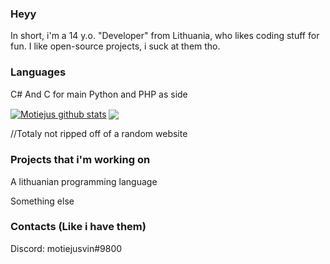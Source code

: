 ### Heyy
    
  In short, i'm a 14 y.o. "Developer" from Lithuania, who likes coding stuff for fun. I like open-source projects, i suck at them tho.

### Languages
  C# And C for main
  Python and PHP as side
  
<a href="https://github.com/sabesansathananthan">
<img align="center" alt="Motiejus github stats" src="https://github-readme-stats.codestackr.vercel.app/api?username=motiejusvin&show_icons=true&hide_border=true&count_private=true&include_all_commits=true&theme=radical" /></a>

<a href="https://github.com/sabesansathananthan">
  <img align="center" src="https://github-readme-stats.anuraghazra1.vercel.app/api/top-langs/?username=motiejusvin&layout=compact&theme=radical" />
</a>

  //Totaly not ripped off of a random website
### Projects that i'm working on
   A lithuanian programming language
   
   Something else
### Contacts (Like i have them)
   Discord: motiejusvin#9800

